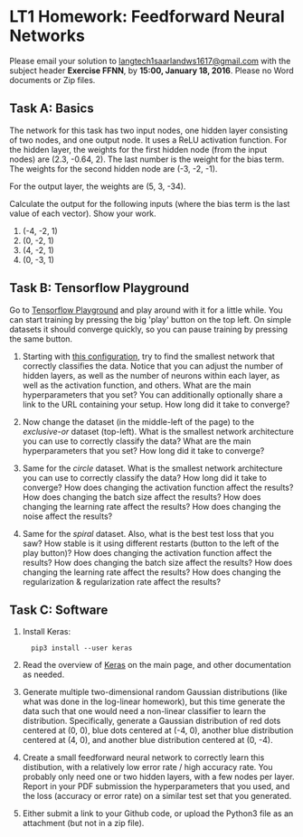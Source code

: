 # LT1 Homework: Feedforward Neural Networks


Please email your solution to langtech1saarlandws1617@gmail.com with the subject header **Exercise FFNN**, by **15:00, January 18, 2016**.  Please no Word documents or Zip files.

## Task A: Basics
The network for this task has two input nodes, one hidden layer consisting of two nodes, and one output node. It uses a ReLU activation function.
For the hidden layer, the weights for the first hidden node (from the input nodes) are (2.3, -0.64, 2). The last number is the weight for the bias term.
The weights for the second hidden node are (-3, -2, -1).
<!-- The weights for the third hidden node are (-1.1, 3, 0). -->
<!-- For the output layer, the weights are (5, 3, 0, -34). -->
For the output layer, the weights are (5, 3, -34).

Calculate the output for the following inputs (where the bias term is the last value of each vector).  Show your work.

1. (-4, -2, 1)
2. (0, -2, 1)
3. (4, -2, 1)
4. (0, -3, 1)


## Task B: Tensorflow Playground
Go to [Tensorflow Playground](http://playground.tensorflow.org) and play around with it for a little while.  You can start training by pressing the big 'play' button on the top left.  On simple datasets it should converge quickly, so you can pause training by pressing the same button.

1.  Starting with [this configuration](http://playground.tensorflow.org/#activation=tanh&batchSize=10&dataset=gauss&regDataset=reg-plane&learningRate=0.03&regularizationRate=0&noise=0&networkShape=4,2&seed=0.21483&showTestData=false&discretize=false&percTrainData=50&x=true&y=true&xTimesY=false&xSquared=false&ySquared=false&cosX=false&sinX=false&cosY=false&sinY=false&collectStats=false&problem=classification&initZero=false&hideText=false), try to find the smallest network that correctly classifies the data.
Notice that you can adjust the number of hidden layers, as well as the number of neurons within each layer, as well as the activation function, and others.
What are the main hyperparameters that you set?
You can additionally optionally share a link to the URL containing your setup.
How long did it take to converge?

2. Now change the dataset (in the middle-left of the page) to the *exclusive-or* dataset (top-left).
What is the smallest network architecture you can use to correctly classify the data?
What are the main hyperparameters that you set?
How long did it take to converge?

3. Same for the *circle* dataset.
What is the smallest network architecture you can use to correctly classify the data?
How long did it take to converge?
How does changing the activation function affect the results?
How does changing the batch size affect the results?
How does changing the learning rate affect the results?
How does changing the noise affect the results?

4. Same for the *spiral* dataset.  Also, what is the best test loss that you saw?
How stable is it using different restarts (button to the left of the play button)?
How does changing the activation function affect the results?
How does changing the batch size affect the results?
How does changing the learning rate affect the results?
How does changing the regularization & regularization rate affect the results?


## Task C: Software
1. Install Keras:

         pip3 install --user keras

2. Read the overview of [Keras](https://keras.io) on the main page, and other documentation as needed.

3. Generate multiple two-dimensional random Gaussian distributions (like what was done in the log-linear homework), but this time generate the data such that one would need a non-linear classifier to learn the distribution.  Specifically, generate a Gaussian distribution of red dots centered at (0, 0), blue dots centered at (-4, 0), another blue distribution centered at (4, 0), and another blue distribution centered at (0, -4).

4. Create a small feedforward neural network to correctly learn this distibution, with a relatively low error rate / high accuracy rate.  You probably only need one or two hidden layers, with a few nodes per layer.  Report in your PDF submission the hyperparameters that you used, and the loss (accuracy or error rate) on a similar test set that you generated.

5. Either submit a link to your Github code, or upload the Python3 file as an attachment (but not in a zip file).
